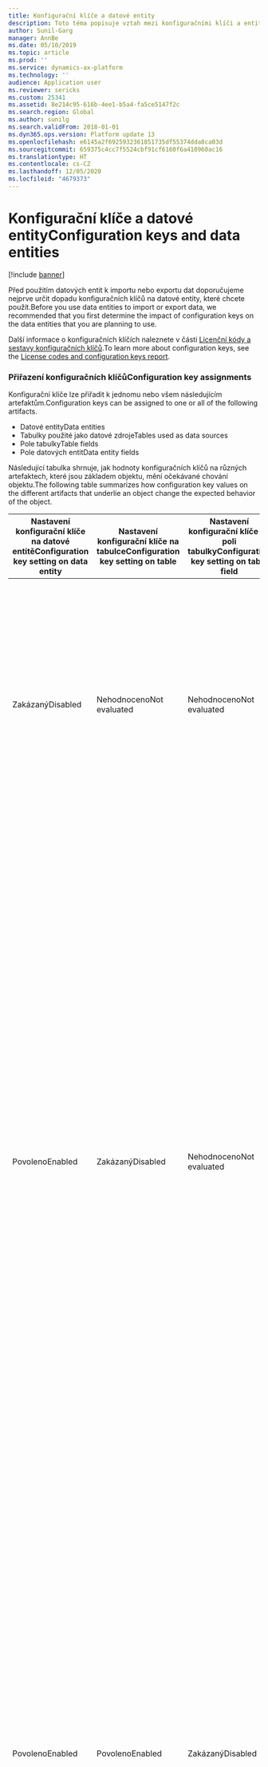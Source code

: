 ```yaml
---
title: Konfigurační klíče a datové entity
description: Toto téma popisuje vztah mezi konfiguračními klíči a entitami dat.
author: Sunil-Garg
manager: AnnBe
ms.date: 05/10/2019
ms.topic: article
ms.prod: ''
ms.service: dynamics-ax-platform
ms.technology: ''
audience: Application user
ms.reviewer: sericks
ms.custom: 25341
ms.assetid: 8e214c95-616b-4ee1-b5a4-fa5ce5147f2c
ms.search.region: Global
ms.author: sunilg
ms.search.validFrom: 2018-01-01
ms.dyn365.ops.version: Platform update 13
ms.openlocfilehash: e6145a2f6925932361851735df55374dda8ca03d
ms.sourcegitcommit: 659375c4cc7f5524cbf91cf6160f6a410960ac16
ms.translationtype: HT
ms.contentlocale: cs-CZ
ms.lasthandoff: 12/05/2020
ms.locfileid: "4679373"
---
```

# <a name="configuration-keys-and-data-entities"></a><span data-ttu-id="6eec2-103">Konfigurační klíče a datové entity</span><span class="sxs-lookup"><span data-stu-id="6eec2-103">Configuration keys and data entities</span></span>

[!include [banner](../includes/banner.md)]

<span data-ttu-id="6eec2-104">Před použitím datových entit k importu nebo exportu dat doporučujeme nejprve určit dopadu konfiguračních klíčů na datové entity, které chcete použít.</span><span class="sxs-lookup"><span data-stu-id="6eec2-104">Before you use data entities to import or export data, we recommended that you first determine the impact of configuration keys on the data entities that you are planning to use.</span></span>

<span data-ttu-id="6eec2-105">Další informace o konfiguračních klíčích naleznete v části [Licenční kódy a sestavy konfiguračních klíčů](../sysadmin/license-codes-configuration-keys-report.md).</span><span class="sxs-lookup"><span data-stu-id="6eec2-105">To learn more about configuration keys, see the [License codes and configuration keys report](../sysadmin/license-codes-configuration-keys-report.md).</span></span>

### <a name="configuration-key-assignments"></a><span data-ttu-id="6eec2-106">Přiřazení konfiguračních klíčů</span><span class="sxs-lookup"><span data-stu-id="6eec2-106">Configuration key assignments</span></span>
<span data-ttu-id="6eec2-107">Konfigurační klíče lze přiřadit k jednomu nebo všem následujícím artefaktům.</span><span class="sxs-lookup"><span data-stu-id="6eec2-107">Configuration keys can be assigned to one or all of the following artifacts.</span></span>

- <span data-ttu-id="6eec2-108">Datové entity</span><span class="sxs-lookup"><span data-stu-id="6eec2-108">Data entities</span></span>
- <span data-ttu-id="6eec2-109">Tabulky použité jako datové zdroje</span><span class="sxs-lookup"><span data-stu-id="6eec2-109">Tables used as data sources</span></span>
- <span data-ttu-id="6eec2-110">Pole tabulky</span><span class="sxs-lookup"><span data-stu-id="6eec2-110">Table fields</span></span>
- <span data-ttu-id="6eec2-111">Pole datových entit</span><span class="sxs-lookup"><span data-stu-id="6eec2-111">Data entity fields</span></span>

<span data-ttu-id="6eec2-112">Následující tabulka shrnuje, jak hodnoty konfiguračních klíčů na různých artefaktech, které jsou základem objektu, mění očekávané chování objektu.</span><span class="sxs-lookup"><span data-stu-id="6eec2-112">The following table summarizes how configuration key values on the different artifacts that underlie an object change the expected behavior of the object.</span></span>

| <span data-ttu-id="6eec2-113">Nastavení konfigurační klíče na datové entitě</span><span class="sxs-lookup"><span data-stu-id="6eec2-113">Configuration key setting on data entity</span></span> | <span data-ttu-id="6eec2-114">Nastavení konfigurační klíče na tabulce</span><span class="sxs-lookup"><span data-stu-id="6eec2-114">Configuration key setting on table</span></span> | <span data-ttu-id="6eec2-115">Nastavení konfigurační klíče na poli tabulky</span><span class="sxs-lookup"><span data-stu-id="6eec2-115">Configuration key setting on table field</span></span> | <span data-ttu-id="6eec2-116">Konfigurační klíč na poli datové entity</span><span class="sxs-lookup"><span data-stu-id="6eec2-116">Configuration key on data entity field</span></span> | <span data-ttu-id="6eec2-117">Očekávané chování</span><span class="sxs-lookup"><span data-stu-id="6eec2-117">Expected behavior</span></span> |
|-----------------------------------------|------------------------------------|------------------------------------------|----------------------------------------|------------------|
| <span data-ttu-id="6eec2-118">Zakázaný</span><span class="sxs-lookup"><span data-stu-id="6eec2-118">Disabled</span></span>                                | <span data-ttu-id="6eec2-119">Nehodnoceno</span><span class="sxs-lookup"><span data-stu-id="6eec2-119">Not evaluated</span></span>                      | <span data-ttu-id="6eec2-120">Nehodnoceno</span><span class="sxs-lookup"><span data-stu-id="6eec2-120">Not evaluated</span></span>                            | <span data-ttu-id="6eec2-121">Nehodnoceno</span><span class="sxs-lookup"><span data-stu-id="6eec2-121">Not evaluated</span></span>                          | <span data-ttu-id="6eec2-122">Je-li konfigurační klíč pro datovou entitu zakázán, nebude datová entita funkční.</span><span class="sxs-lookup"><span data-stu-id="6eec2-122">If the configuration key for the data entity is disabled, the data entity will not be functional.</span></span> <span data-ttu-id="6eec2-123">Není důležité, zda jsou povoleny nebo zakázány konfigurační klíče v podkladových tabulkách a polích.</span><span class="sxs-lookup"><span data-stu-id="6eec2-123">It does not matter whether the configuration keys in the underlying tables and fields are enabled or disabled.</span></span> |
| <span data-ttu-id="6eec2-124">Povoleno</span><span class="sxs-lookup"><span data-stu-id="6eec2-124">Enabled</span></span>                                 | <span data-ttu-id="6eec2-125">Zakázaný</span><span class="sxs-lookup"><span data-stu-id="6eec2-125">Disabled</span></span>                           | <span data-ttu-id="6eec2-126">Nehodnoceno</span><span class="sxs-lookup"><span data-stu-id="6eec2-126">Not evaluated</span></span>                            | <span data-ttu-id="6eec2-127">Nehodnoceno</span><span class="sxs-lookup"><span data-stu-id="6eec2-127">Not evaluated</span></span>                          | <span data-ttu-id="6eec2-128">Pokud je povolen konfigurační klíč pro entitu dat, platforma správy dat zkontroluje konfigurační klíč na každé podkladové tabulce.</span><span class="sxs-lookup"><span data-stu-id="6eec2-128">If the configuration key for a data entity is enabled, the data management framework checks the configuration key on each of the underlying tables.</span></span> <span data-ttu-id="6eec2-129">Pokud je konfigurační klíč pro tabulku zakázán, tabulka nebude v datové entitě dostupná pro funkční použití.</span><span class="sxs-lookup"><span data-stu-id="6eec2-129">If the configuration key for a table is disabled, that table will not be available in the data entity for functional use.</span></span> <span data-ttu-id="6eec2-130">Je-li konfigurační klíč tabulky zakázán, tabulka a nastavení konfiguračního klíče datové entity nejsou vyhodnocovány.</span><span class="sxs-lookup"><span data-stu-id="6eec2-130">If a table's configuration key is disabled, the table and data entity configuration key settings are not evaluated.</span></span> <span data-ttu-id="6eec2-131">Má-li primární tabulka v entitě svůj konfigurační klíč zakázán, systém se bude chovat, jako kdyby byl konfigurační klíč entity zakázán.</span><span class="sxs-lookup"><span data-stu-id="6eec2-131">If the primary table in the entity has its configuration key disabled, then the system will act as though the entity's configuration key were disabled.</span></span> |
| <span data-ttu-id="6eec2-132">Povoleno</span><span class="sxs-lookup"><span data-stu-id="6eec2-132">Enabled</span></span>                                 | <span data-ttu-id="6eec2-133">Povoleno</span><span class="sxs-lookup"><span data-stu-id="6eec2-133">Enabled</span></span>                            | <span data-ttu-id="6eec2-134">Zakázaný</span><span class="sxs-lookup"><span data-stu-id="6eec2-134">Disabled</span></span>                                 | <span data-ttu-id="6eec2-135">Nehodnoceno</span><span class="sxs-lookup"><span data-stu-id="6eec2-135">Not evaluated</span></span>                          | <span data-ttu-id="6eec2-136">Pokud je povolen konfigurační klíč pro datovou entitu a konfigurační klíce podkladových tabulek jsou povoleny, platforma správy dat zkontroluje konfigurační klíč na polích v tabulkách.</span><span class="sxs-lookup"><span data-stu-id="6eec2-136">If the configuration key for a data entity is enabled, and the underlying tables configuration keys are enabled, the data management framework will check the configuration key on of the fields in the tables.</span></span> <span data-ttu-id="6eec2-137">Jestliže je konfigurační klíč pro pole zakázán, toto pole nebude k dispozici v datové entitě pro funkční použití, a to i v případě, že odpovídající pole datové entity má povolený konfigurační klíč.</span><span class="sxs-lookup"><span data-stu-id="6eec2-137">If the configuration key for a field is disabled, that field will not be available in the data entity for functional use even if the corresponding data entity field has the configuration key enabled.</span></span> |
| <span data-ttu-id="6eec2-138">Povoleno</span><span class="sxs-lookup"><span data-stu-id="6eec2-138">Enabled</span></span>                                 | <span data-ttu-id="6eec2-139">Povoleno</span><span class="sxs-lookup"><span data-stu-id="6eec2-139">Enabled</span></span>                            | <span data-ttu-id="6eec2-140">Povoleno</span><span class="sxs-lookup"><span data-stu-id="6eec2-140">Enabled</span></span>                                  | <span data-ttu-id="6eec2-141">Zakázaný</span><span class="sxs-lookup"><span data-stu-id="6eec2-141">Disabled</span></span>                               | <span data-ttu-id="6eec2-142">Pokud je povolen konfigurační klíč na všech ostatních úrovních, ale konfigurační klíč pole entity není povolen, nebude pole nebude k dispozici pro použití v datové entitě.</span><span class="sxs-lookup"><span data-stu-id="6eec2-142">If the configuration key is enabled at all other levels, but the entity field configuration key is not enabled, then the field will not be available for use in the data entity.</span></span> |

> [!NOTE]
> <span data-ttu-id="6eec2-143">Má-li entita jinou entitu jako zdroj dat, jsou použity výše uvedené sémantiky rekurzivním způsobem.</span><span class="sxs-lookup"><span data-stu-id="6eec2-143">If an entity has another entity as a data source then, the above semantics are applied in a recursive manner.</span></span>

### <a name="entity-list-refresh"></a><span data-ttu-id="6eec2-144">Obnovení seznamu entit</span><span class="sxs-lookup"><span data-stu-id="6eec2-144">Entity list refresh</span></span>
<span data-ttu-id="6eec2-145">Při obnovení seznamu entit vytvoří platforma správy dat metadat konfiguračního klíče pro použití za běhu.</span><span class="sxs-lookup"><span data-stu-id="6eec2-145">When the entity list is refreshed, the data management framework builds the configuration key metadata for runtime use.</span></span> <span data-ttu-id="6eec2-146">Tato metadata jsou vytvořena pomocí výše uvedené logiky.</span><span class="sxs-lookup"><span data-stu-id="6eec2-146">This metadata is built using the logic described above.</span></span> <span data-ttu-id="6eec2-147">Důrazně doporučujeme počkat na dokončení obnovy seznamu entit před použitím úloh a entit v platformě správy dat.</span><span class="sxs-lookup"><span data-stu-id="6eec2-147">We strongly recommend that you wait for the entity list refresh to complete before using jobs and entities in the data management framework.</span></span> <span data-ttu-id="6eec2-148">Pokud nepočkáte, metadata konfiguračního klíče nemusí být aktuální a mohou mít za následek neočekávané výsledky.</span><span class="sxs-lookup"><span data-stu-id="6eec2-148">If you don't wait, the configuration key metadata may not be up to date and could result in unexpected outcomes.</span></span> <span data-ttu-id="6eec2-149">Při obnově seznamu entit se zobrazí na stránce seznamu entit následující zpráva.</span><span class="sxs-lookup"><span data-stu-id="6eec2-149">When the entity list is being refreshed, the following message is shown in the entity list page.</span></span>

![Obnovení seznamu entit](./media/Entity_refresh_list.png)

### <a name="data-entity-list-page"></a><span data-ttu-id="6eec2-151">Stránka seznamu datových entit</span><span class="sxs-lookup"><span data-stu-id="6eec2-151">Data entity list page</span></span>
<span data-ttu-id="6eec2-152">Stránku seznamu datových entit v pracovním prostoru Správa dat zobrazuje nastavení konfiguračního klíče pro entity.</span><span class="sxs-lookup"><span data-stu-id="6eec2-152">The data entity list page in the Data management workspace shows the configuration key settings for the entities.</span></span> <span data-ttu-id="6eec2-153">Začněte touto stránkou pro pochopení dopadu konfiguračních klíčů na datové entity.</span><span class="sxs-lookup"><span data-stu-id="6eec2-153">Start from this page to understand the impact from configuration keys on the data entity.</span></span>

<span data-ttu-id="6eec2-154">Tyto informace se zobrazí pomocí metadat, která jsou vytvořena během obnovení entity.</span><span class="sxs-lookup"><span data-stu-id="6eec2-154">This information is shown using the metadata that is built during entity refresh.</span></span> <span data-ttu-id="6eec2-155">Sloupec konfiguračního klíče zobrazuje název konfiguračního klíče, který je přidružena k datové entitě.</span><span class="sxs-lookup"><span data-stu-id="6eec2-155">The configuration key column shows the name of the configuration key that is associated with the data entity.</span></span> <span data-ttu-id="6eec2-156">Pokud je tento sloupec prázdný, znamená to, že neexistuje konfigurační klíč přidružený k datové entitě.</span><span class="sxs-lookup"><span data-stu-id="6eec2-156">If this column is blank it means that there is no configuration key associated with the data entity.</span></span> <span data-ttu-id="6eec2-157">Sloupec stavu konfiguračního klíče zobrazuje stav konfiguračního klíče.</span><span class="sxs-lookup"><span data-stu-id="6eec2-157">The configuration key status column shows the state of the configuration key.</span></span> <span data-ttu-id="6eec2-158">Pokud je zaškrtnutý, znamená to, že je tento klíč povolen.</span><span class="sxs-lookup"><span data-stu-id="6eec2-158">If it has a checkmark, it means the key is enabled.</span></span> <span data-ttu-id="6eec2-159">Pokud je prázdný, je klíč buď zakázán nebo neexistuje žádný přidružený klíč.</span><span class="sxs-lookup"><span data-stu-id="6eec2-159">If it is blank, it means either the key is disabled or there is no key associated.</span></span>

![Stránka seznamu entit](./media/Data_entity_list_page.png)

### <a name="target-fields"></a><span data-ttu-id="6eec2-161">Cílová pole</span><span class="sxs-lookup"><span data-stu-id="6eec2-161">Target fields</span></span>
<span data-ttu-id="6eec2-162">Dalším krokem je přechod na podrobnosti datové entity k zobrazení dopadu konfiguračních klíčů na tabulky a pole.</span><span class="sxs-lookup"><span data-stu-id="6eec2-162">The next step is to drill into the data entity to view the impact of configuration keys on tables and fields.</span></span> <span data-ttu-id="6eec2-163">Formulář cílových polí pro datovou entitu zobrazuje konfigurační klíč a informace o stavu klíče pro související tabulky a pole v datové entitě.</span><span class="sxs-lookup"><span data-stu-id="6eec2-163">The target fields form for a data entity shows configuration key and the key status information for the related tables and fields in the data entity.</span></span> <span data-ttu-id="6eec2-164">Má-li samotná datová entita svůj konfigurační klíč zakázán, zobrazí se zpráva s upozorněním, že tabulky a pole ve formuláři cílových polí pro tuto entitu nebudou vůbec k dispozici, bez ohledu na stav konfiguračních klíčů.</span><span class="sxs-lookup"><span data-stu-id="6eec2-164">If the data entity itself has its configuration key disabled, a warning message is shown informing that the tables and fields in the target fields form for this entity will not be available at all regardless of their configuration key status.</span></span>

![Cílová pole](./media/Target_fields_1.png)

### <a name="child-entities"></a><span data-ttu-id="6eec2-166">Podřízené entity</span><span class="sxs-lookup"><span data-stu-id="6eec2-166">Child entities</span></span> 
<span data-ttu-id="6eec2-167">Některé entity mají další entity jako zdroje dat, nebo se jedná o složené datové entity: informace o konfiguračním klíči pro tyto entity jsou zobrazené ve formuláři podřízených entit.</span><span class="sxs-lookup"><span data-stu-id="6eec2-167">Certain entities have other entities as data sources, or are composite data entities: configuration key information for these entities is shown in the Child entities form.</span></span> <span data-ttu-id="6eec2-168">Použijte tento formulář stejným způsobem na stránku seznamu entit uvedenou výše.</span><span class="sxs-lookup"><span data-stu-id="6eec2-168">Use this form in the similar way to the entities list page described above.</span></span> <span data-ttu-id="6eec2-169">Formulář cílových polí pro podřízené entity se rovněž chová tak, jak je popsáno výše.</span><span class="sxs-lookup"><span data-stu-id="6eec2-169">The target fields form for the child entity also behaves like what is described above.</span></span>

![Cílová pole](./media/Target_fields_2.png)

### <a name="using-data-entities"></a><span data-ttu-id="6eec2-171">Použití datových entit</span><span class="sxs-lookup"><span data-stu-id="6eec2-171">Using data entities</span></span>
<span data-ttu-id="6eec2-172">Po porozumění celému dopadu, pokud nějaký je, konfiguračních klíčů na datové entity, které chcete použít, nyní můžete přejít k použití datových entit pomocí jejich přidání do datových projektů.</span><span class="sxs-lookup"><span data-stu-id="6eec2-172">After understanding the full impact, if any, of configuration keys on the data entities that you would like to use, you can now proceed to using the data entities by adding them to data projects.</span></span> 

### <a name="run-time-validations-for-configuration-keys"></a><span data-ttu-id="6eec2-173">Ověření za běhu pro konfigurační klíče</span><span class="sxs-lookup"><span data-stu-id="6eec2-173">Run time validations for configuration keys</span></span>
<span data-ttu-id="6eec2-174">S použitím metadat konfiguračního klíče vytvořeného během seznamu obnovení entit jsou prováděna ověření za běhu v následujících případech použití.</span><span class="sxs-lookup"><span data-stu-id="6eec2-174">Using the configuration key metadata built during entity refresh list, run time validations are performed in the following use cases.</span></span>

- <span data-ttu-id="6eec2-175">Při přidání datové entity do úlohy</span><span class="sxs-lookup"><span data-stu-id="6eec2-175">When a data entity is added to a job</span></span>
- <span data-ttu-id="6eec2-176">Při kliknutí uživatele na tlačítko Ověřit na seznamu entit</span><span class="sxs-lookup"><span data-stu-id="6eec2-176">When user clicks 'validate' on the entity list</span></span>
- <span data-ttu-id="6eec2-177">Když uživatel načte datový balíček do datového projektu</span><span class="sxs-lookup"><span data-stu-id="6eec2-177">When the user loads a data package into a data project</span></span>
- <span data-ttu-id="6eec2-178">Když uživatel načte šablonu do datového projektu</span><span class="sxs-lookup"><span data-stu-id="6eec2-178">When the user loads a template into a data project</span></span>
- <span data-ttu-id="6eec2-179">Když je načten existující datový projekt</span><span class="sxs-lookup"><span data-stu-id="6eec2-179">When an existing data project is loaded</span></span>
- <span data-ttu-id="6eec2-180">Když se načte šablona do datového projektu</span><span class="sxs-lookup"><span data-stu-id="6eec2-180">When a template is loaded into a data project</span></span>
- <span data-ttu-id="6eec2-181">Před provedením exportu/importu (dávky, bez dávky, periodický, OData)</span><span class="sxs-lookup"><span data-stu-id="6eec2-181">Before the export/import job is executed (batch, non-batch, recurring, OData)</span></span>
- <span data-ttu-id="6eec2-182">Když uživatel vytvoří mapování</span><span class="sxs-lookup"><span data-stu-id="6eec2-182">When the user generates mapping</span></span>
- <span data-ttu-id="6eec2-183">Když uživatel mapuje pole v mapování uživatelského rozhraní</span><span class="sxs-lookup"><span data-stu-id="6eec2-183">When the user maps fields in the mapping UI</span></span>
- <span data-ttu-id="6eec2-184">Když uživatel přidá pouze importovatelná pole.</span><span class="sxs-lookup"><span data-stu-id="6eec2-184">When the user adds only 'importable fields'</span></span>

### <a name="managing-configuration-key-changes"></a><span data-ttu-id="6eec2-185">Správa změn konfiguračních klíčů</span><span class="sxs-lookup"><span data-stu-id="6eec2-185">Managing configuration key changes</span></span>
<span data-ttu-id="6eec2-186">Kdykoli aktualizujete konfigurační klíče na entitě, úrovni tabulek nebo polí, seznam entit v platformě správy dat musí být aktualizován.</span><span class="sxs-lookup"><span data-stu-id="6eec2-186">Anytime that you update configuration keys at the entity, table or field level, the entity list in the data management framework must be refreshed.</span></span> <span data-ttu-id="6eec2-187">Tento proces zajišťuje, aby platforma vzala nejnovější nastavení konfiguračního klíče.</span><span class="sxs-lookup"><span data-stu-id="6eec2-187">This process ensures that the framework picks up the latest configuration key settings.</span></span> <span data-ttu-id="6eec2-188">Dokud nebude obnoven seznam entit, bude se zobrazovat na stránce seznamu entit následující upozornění.</span><span class="sxs-lookup"><span data-stu-id="6eec2-188">Until the entity list is refreshed, the following warning will be shown in the entity list page.</span></span> <span data-ttu-id="6eec2-189">Aktualizované změny konfiguračního klíče se projeví okamžitě po aktualizaci seznamu entit.</span><span class="sxs-lookup"><span data-stu-id="6eec2-189">The updated configuration key changes will take effect immediately after the entity list is refreshed.</span></span> <span data-ttu-id="6eec2-190">Doporučujeme ověřit existující datové projekty a úlohy, abyste se ujistili, že fungují podle očekávání poté, co změny konfiguračních klíčů začaly být účinné.</span><span class="sxs-lookup"><span data-stu-id="6eec2-190">We recommend that you validate existing data projects and jobs to make sure that they function as expected after the configuration keys changes are put in effect.</span></span>

![Cílová pole](./media/Target_fields_3.png)
